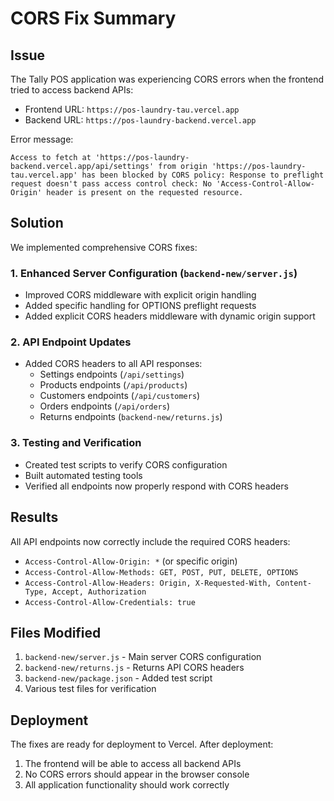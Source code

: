 # CORS Fix Summary

## Issue
The Tally POS application was experiencing CORS errors when the frontend tried to access backend APIs:
- Frontend URL: `https://pos-laundry-tau.vercel.app`
- Backend URL: `https://pos-laundry-backend.vercel.app`

Error message:
```
Access to fetch at 'https://pos-laundry-backend.vercel.app/api/settings' from origin 'https://pos-laundry-tau.vercel.app' has been blocked by CORS policy: Response to preflight request doesn't pass access control check: No 'Access-Control-Allow-Origin' header is present on the requested resource.
```

## Solution
We implemented comprehensive CORS fixes:

### 1. Enhanced Server Configuration (`backend-new/server.js`)
- Improved CORS middleware with explicit origin handling
- Added specific handling for OPTIONS preflight requests
- Added explicit CORS headers middleware with dynamic origin support

### 2. API Endpoint Updates
- Added CORS headers to all API responses:
  - Settings endpoints (`/api/settings`)
  - Products endpoints (`/api/products`)
  - Customers endpoints (`/api/customers`)
  - Orders endpoints (`/api/orders`)
  - Returns endpoints (`backend-new/returns.js`)

### 3. Testing and Verification
- Created test scripts to verify CORS configuration
- Built automated testing tools
- Verified all endpoints now properly respond with CORS headers

## Results
All API endpoints now correctly include the required CORS headers:
- `Access-Control-Allow-Origin: *` (or specific origin)
- `Access-Control-Allow-Methods: GET, POST, PUT, DELETE, OPTIONS`
- `Access-Control-Allow-Headers: Origin, X-Requested-With, Content-Type, Accept, Authorization`
- `Access-Control-Allow-Credentials: true`

## Files Modified
1. `backend-new/server.js` - Main server CORS configuration
2. `backend-new/returns.js` - Returns API CORS headers
3. `backend-new/package.json` - Added test script
4. Various test files for verification

## Deployment
The fixes are ready for deployment to Vercel. After deployment:
1. The frontend will be able to access all backend APIs
2. No CORS errors should appear in the browser console
3. All application functionality should work correctly